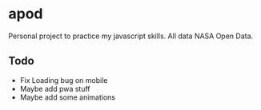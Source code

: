 # apod

Personal project to practice my javascript skills. All data NASA Open Data.

## Todo
* Fix Loading bug on mobile
* Maybe add pwa stuff
* Maybe add some animations
